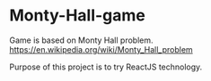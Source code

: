 # Monty-Hall-game

Game is based on Monty Hall problem.
https://en.wikipedia.org/wiki/Monty_Hall_problem

Purpose of this project is to try ReactJS technology.

